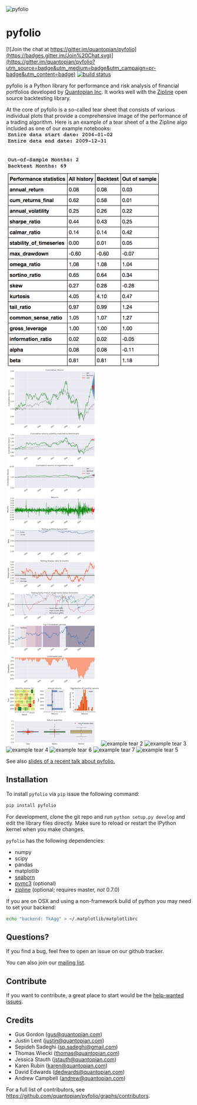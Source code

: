 ![pyfolio](https://media.quantopian.com/logos/open_source/pyfolio-logo-03.png "pyfolio")

# pyfolio

[![Join the chat at https://gitter.im/quantopian/pyfolio](https://badges.gitter.im/Join%20Chat.svg)](https://gitter.im/quantopian/pyfolio?utm_source=badge&utm_medium=badge&utm_campaign=pr-badge&utm_content=badge)
[![build status](https://travis-ci.org/quantopian/pyfolio.png?branch=master)](https://travis-ci.org/quantopian/pyfolio)

pyfolio is a Python library for performance and risk analysis of
financial portfolios developed by
[Quantopian Inc](https://www.quantopian.com). It works well with the
[Zipline](http://zipline.io) open source backtesting library.

At the core of pyfolio is a so-called tear sheet that consists of
various individual plots that provide a comprehensive image of the
performance of a trading algorithm. Here is an example of a tear sheet of a the Zipline algo included as one of our example notebooks:
![example tear 0](https://github.com/quantopian/pyfolio/raw/master/docs/example_tear_0.png "Example tear sheet created from a Zipline algo")
![example tear 1](https://github.com/quantopian/pyfolio/raw/master/docs/example_tear_1.png "Example tear sheet created from a Zipline algo")
![example tear 2](https://github.com/quantopian/pyfolio/raw/master/docs/example_tear_2.png)
![example tear 3](https://github.com/quantopian/pyfolio/raw/master/docs/example_tear_3.png)
![example tear 4](https://github.com/quantopian/pyfolio/raw/master/docs/example_tear_4.png)
![example tear 6](https://github.com/quantopian/pyfolio/raw/master/docs/example_tear_6.png)
![example tear 7](https://github.com/quantopian/pyfolio/raw/master/docs/example_tear_7.png)
![example tear 5](https://github.com/quantopian/pyfolio/raw/master/docs/example_tear_5.png)


See also [slides of a recent talk about pyfolio.](http://nbviewer.ipython.org/format/slides/github/quantopian/pyfolio/blob/master/pyfolio/examples/overview_slides.ipynb#/)

## Installation

To install `pyfolio` via `pip` issue the following command:

```bash
pip install pyfolio
```

For development, clone the git repo and run `python setup.py develop`
and edit the library files directly. Make sure to reload or restart
the IPython kernel when you make changes.

`pyfolio` has the following dependencies:
 - numpy
 - scipy
 - pandas
 - matplotlib
 - [seaborn](https://github.com/mwaskom/seaborn)
 - [pymc3](https://github.com/pymc-devs/pymc3) (optional)
 - [zipline](https://github.com/quantopian/zipline) (optional; requires master, *not* 0.7.0)

If you are on OSX and using a non-framework build of python you may need to set your backend:
``` bash
echo "backend: TkAgg" > ~/.matplotlib/matplotlibrc
```

## Questions?

If you find a bug, feel free to open an issue on our github tracker.

You can also join our [mailing list](https://groups.google.com/forum/#!forum/pyfolio).

## Contribute

If you want to contribute, a great place to start would be the [help-wanted issues](https://github.com/quantopian/pyfolio/issues?q=is%3Aopen+is%3Aissue+label%3A%22help+wanted%22).

## Credits

* Gus Gordon (gus@quantopian.com)
* Justin Lent (justin@quantopian.com)
* Sepideh Sadeghi (sp.sadeghi@gmail.com)
* Thomas Wiecki (thomas@quantopian.com)
* Jessica Stauth (jstauth@quantopian.com)
* Karen Rubin (karen@quantopian.com)
* David Edwards (dedwards@quantopian.com)
* Andrew Campbell (andrew@quantopian.com)

For a full list of contributors, see https://github.com/quantopian/pyfolio/graphs/contributors.
